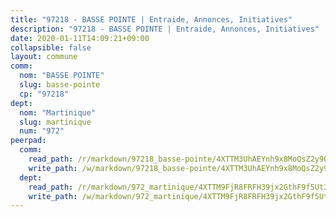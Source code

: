 ```yaml
---
title: "97218 - BASSE POINTE | Entraide, Annonces, Initiatives"
description: "97218 - BASSE POINTE | Entraide, Annonces, Initiatives"
date: 2020-01-11T14:09:21+09:00
collapsible: false
layout: commune
comm:
  nom: "BASSE POINTE"
  slug: basse-pointe
  cp: "97218"
dept:
  nom: "Martinique"
  slug: martinique
  num: "972"
peerpad:
  comm:
    read_path: /r/markdown/97218_basse-pointe/4XTTM3UhAEYnh9x8MoQsZ2y9QGRz8ZaCthftoUsvEuzCcrFDQ
    write_path: /w/markdown/97218_basse-pointe/4XTTM3UhAEYnh9x8MoQsZ2y9QGRz8ZaCthftoUsvEuzCcrFDQ-K3TgUyWYJg1v1jQMvb9CpbJBmwLCKpckjUvPVJKkP5KvzGPwWUvjweGvBAUS2giriTDCQ5LbaDDdte2XpLePPgFBSe6rBMvGzki39hzWJnJ1x2AyQe3Cu9NBTJLfBN1baLTxDCVC
  dept:
    read_path: /r/markdown/972_martinique/4XTTM9FjR8FRFH39jx2GthF9f5Ut3jiyTsdjpE2SrJvqmXdjo
    write_path: /w/markdown/972_martinique/4XTTM9FjR8FRFH39jx2GthF9f5Ut3jiyTsdjpE2SrJvqmXdjo-K3TgUeaxrptm9NswN2JSgXE3aKS9HKQgEZZxfKsdUeDs9w3MK5eeUTz8x8PBEEF3j1uCcfT9q4aM46ZnJH1PtFEse18Xf51n2ioUCkkCxop5a751j1HQ3bKXvk9CsEq3Wcvzm9gm
---
```


